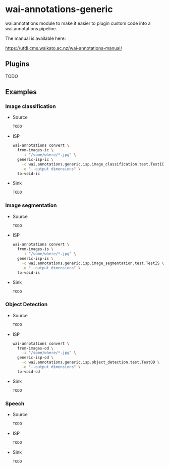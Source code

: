# wai-annotations-generic
wai.annotations module to make it easier to plugin custom code into a wai.annotations pipeline.

The manual is available here:

https://ufdl.cms.waikato.ac.nz/wai-annotations-manual/

## Plugins

TODO

## Examples

### Image classification

* Source
  ```bash
  TODO
  ```
  
* ISP
  ```bash
  wai-annotations convert \
    from-images-ic \
      -i "/some/where/*.jpg" \
    generic-isp-ic \
      -c wai.annotations.generic.isp.image_classification.test.TestIC \
      -o "--output dimensions" \
    to-void-ic
  ```

* Sink
  ```bash
  TODO
  ```

### Image segmentation

* Source
  ```bash
  TODO
  ```

* ISP
  ```bash
  wai-annotations convert \
    from-images-is \
      -i "/some/where/*.jpg" \
    generic-isp-is \
      -c wai.annotations.generic.isp.image_segmentation.test.TestIS \
      -o "--output dimensions" \
    to-void-is
  ```

* Sink
  ```bash
  TODO
  ```

### Object Detection

* Source
  ```bash
  TODO
  ```

* ISP
  ```bash
  wai-annotations convert \
    from-images-od \
      -i "/some/where/*.jpg" \
    generic-isp-od \
      -c wai.annotations.generic.isp.object_detection.test.TestOD \
      -o "--output dimensions" \
    to-void-od
  ```

* Sink
  ```bash
  TODO
  ```

### Speech

* Source
  ```bash
  TODO
  ```

* ISP
  ```bash
  TODO
  ```

* Sink
  ```bash
  TODO
  ```
